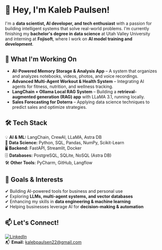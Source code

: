 # 👋 Hey, I'm Kaleb Paulsen!  

I'm a **data scientist, AI developer, and tech enthusiast** with a passion for building intelligent systems that solve real-world problems. I'm currently finishing my **bachelor's degree in data science** at Utah Valley University and interning at **Fojisoft**, where I work on **AI model training and development**.  

## 🚀 What I'm Working On  
- **AI-Powered Memory Storage & Analysis App** – A system that organizes and analyzes notebooks, videos, photos, and voice recordings.  
- **Advanced Multi-Agent Workout & Health System** – Integrating AI agents for fitness, nutrition, and wellness tracking.  
- **LangChain + Ollama Local RAG System** – Building a **retrieval-augmented generation (RAG) app** with LLaMA 3.1, running locally.  
- **Sales Forecasting for Doterra** – Applying data science techniques to predict sales and optimize strategies.  

## 🛠️ Tech Stack  
💡 **AI & ML:** LangChain, CrewAI, LLaMA, Astra DB  
💾 **Data Science:** Python, SQL, Pandas, NumPy, Scikit-Learn  
🖥 **Backend:** FastAPI, Streamlit, Docker  
🗄 **Databases:** PostgreSQL, SQLite, NoSQL (Astra DB)  
🛠 **Other Tools:** PyCharm, GitHub, Langflow  

## 🎯 Goals & Interests  
✔ Building AI-powered tools for business and personal use  
✔ Exploring **LLMs, multi-agent systems, and vector databases**  
✔ Enhancing my skills in **data engineering & machine learning**  
✔ Helping businesses leverage AI for **decision-making & automation**  

## 📫 Let's Connect!  
[![LinkedIn](https://img.shields.io/badge/LinkedIn-0A66C2?style=for-the-badge&logo=linkedin&logoColor=white)](www.linkedin.com/in/kalebpaulsen)    
📬 **Email:** kalebpaulsen22@gmail.com

